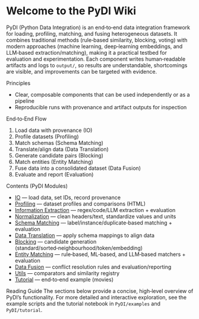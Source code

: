 Welcome to the PyDI Wiki
========================

PyDI (Python Data Integration) is an end‑to‑end data integration framework for loading, profiling, matching, and fusing heterogeneous datasets. It combines traditional methods (rule‑based similarity, blocking, voting) with modern approaches (machine learning, deep‑learning embeddings, and LLM‑based extraction/matching), making it a practical testbed for evaluation and experimentation. Each component writes human‑readable artifacts and logs to `output/`, so results are understandable, shortcomings are visible, and improvements can be targeted with evidence.

Principles
- Clear, composable components that can be used independently or as a pipeline
- Reproducible runs with provenance and artifact outputs for inspection

End‑to‑End Flow
1. Load data with provenance (IO)
2. Profile datasets (Profiling)
3. Match schemas (Schema Matching)
4. Translate/align data (Data Translation)
5. Generate candidate pairs (Blocking)
6. Match entities (Entity Matching)
7. Fuse data into a consolidated dataset (Data Fusion)
8. Evaluate and report (Evaluation)

Contents (PyDI Modules)
- [IO](IO) — load data, set IDs, record provenance
- [Profiling](Profiling) — dataset profiles and comparisons (HTML)
- [Information Extraction](InformationExtraction) — regex/code/LLM extraction + evaluation
- [Normalization](Normalization) — clean headers/text, standardize values and units
- [Schema Matching](SchemaMatching) — label/instance/duplicate‑based matching + evaluation
- [Data Translation](DataTranslation) — apply schema mappings to align data
- [Blocking](Blocking) — candidate generation (standard/sorted‑neighbourhood/token/embedding)
- [Entity Matching](EntityMatching) — rule‑based, ML‑based, and LLM‑based matchers + evaluation
- [Data Fusion](DataFusion) — conflict resolution rules and evaluation/reporting
- [Utils](Utils) — comparators and similarity registry
- [Tutorial](Tutorial) — end‑to‑end example (movies)

Reading Guide
The sections below provide a concise, high‑level overview of PyDI’s functionality. For more detailed and interactive exploration, see the example scripts and the tutorial notebook in `PyDI/examples` and `PyDI/tutorial`.

